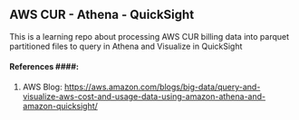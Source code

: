 ## AWS CUR - Athena - QuickSight ##

This is a learning repo about processing AWS CUR billing data into parquet partitioned files to query in Athena and Visualize in QuickSight



#### References ####:
1. AWS Blog:
    https://aws.amazon.com/blogs/big-data/query-and-visualize-aws-cost-and-usage-data-using-amazon-athena-and-amazon-quicksight/